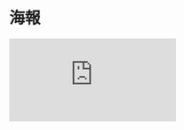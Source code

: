 # 海報

![](https://github.com/ChLiZo/Web/blob/master/%E6%B5%B7%E5%A0%B1/%E5%B0%88%E9%A1%8C%E6%B5%B7%E5%A0%B1.pdf)
